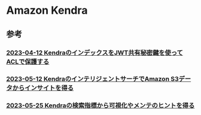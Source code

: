 # Amazon Kendra

## 参考

### [2023-04-12 KendraのインデックスをJWT共有秘密鍵を使ってACLで保護する](https://aws.amazon.com/jp/blogs/machine-learning/secure-your-amazon-kendra-indexes-with-the-acl-using-a-jwt-shared-secret-key/)

### [2023-05-12 KendraのインテリジェントサーチでAmazon S3データからインサイトを得る](https://aws.amazon.com/jp/blogs/machine-learning/unlock-insights-from-your-amazon-s3-data-with-intelligent-search/)

### [2023-05-25 Kendraの検索指標から可視化やメンテのヒントを得る](https://aws.amazon.com/jp/blogs/machine-learning/get-insights-on-your-users-search-behavior-from-amazon-kendra-using-an-ml-powered-serverless-stack/)